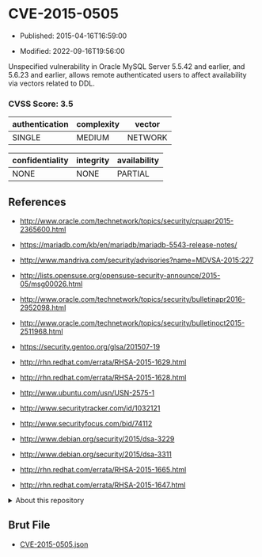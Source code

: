 # CVE-2015-0505

- Published: 2015-04-16T16:59:00

- Modified: 2022-09-16T19:56:00

Unspecified vulnerability in Oracle MySQL Server 5.5.42 and earlier, and 5.6.23 and earlier, allows remote authenticated users to affect availability via vectors related to DDL.

### CVSS Score: **3.5**

| authentication | complexity | vector |
| --- | --- | --- |
| SINGLE | MEDIUM | NETWORK |

| confidentiality | integrity | availability |
| --- | --- | --- |
| NONE | NONE | PARTIAL |

## References

* http://www.oracle.com/technetwork/topics/security/cpuapr2015-2365600.html

* https://mariadb.com/kb/en/mariadb/mariadb-5543-release-notes/

* http://www.mandriva.com/security/advisories?name=MDVSA-2015:227

* http://lists.opensuse.org/opensuse-security-announce/2015-05/msg00026.html

* http://www.oracle.com/technetwork/topics/security/bulletinapr2016-2952098.html

* http://www.oracle.com/technetwork/topics/security/bulletinoct2015-2511968.html

* https://security.gentoo.org/glsa/201507-19

* http://rhn.redhat.com/errata/RHSA-2015-1629.html

* http://rhn.redhat.com/errata/RHSA-2015-1628.html

* http://www.ubuntu.com/usn/USN-2575-1

* http://www.securitytracker.com/id/1032121

* http://www.securityfocus.com/bid/74112

* http://www.debian.org/security/2015/dsa-3229

* http://www.debian.org/security/2015/dsa-3311

* http://rhn.redhat.com/errata/RHSA-2015-1665.html

* http://rhn.redhat.com/errata/RHSA-2015-1647.html

<details>
<summary>About this repository</summary> 

  This repository is part of the project [Live Hack CVE](https://github.com/Live-Hack-CVE). Main website can be found [www.live-hack.org](https://www.live-hack.org) 
  
  Made by [Sn0wAlice](https://github.com/Sn0wAlice) for the people that care about security and need to have a feed of the latest CVEs. Hope you enjoy it, don't forget to star the repo and follow me on [Twitter](https://twitter.com/Sn0wAlice) and [Github](https://github.com/Sn0wAlice). And that is my [personnal website](https://www.alice-snow.me/)

  - [Home Page](https://github.com/Live-Hack-CVE)
  - [Framework](https://github.com/Live-Hack-CVE/cve-framework)
  - [CVE database](https://github.com/Live-Hack-CVE/full_database)
  - [Changelog](https://github.com/Live-Hack-CVE/Changelog)
</details>

## Brut File

* [CVE-2015-0505.json](https://raw.githubusercontent.com/Live-Hack-CVE/full_database/main/cves/2015/CVE-2015-0505.json)

